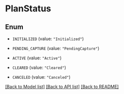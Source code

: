 # PlanStatus

## Enum


* `INITIALIZED` (value: `"Initialized"`)

* `PENDING_CAPTURE` (value: `"PendingCapture"`)

* `ACTIVE` (value: `"Active"`)

* `CLEARED` (value: `"Cleared"`)

* `CANCELED` (value: `"Canceled"`)


[[Back to Model list]](../README.md#documentation-for-models) [[Back to API list]](../README.md#documentation-for-api-endpoints) [[Back to README]](../README.md)


